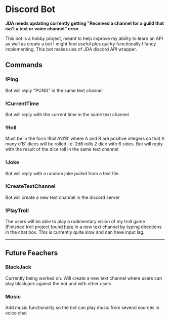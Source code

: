 # Discord Bot

**JDA needs updating currently getting "Received a channel for a guild that isn't a text or voice channel" error**

This bot is a hobby project, meant to help improve my ability to learn an API as well as create a bot I might find useful plus quirky functionally I fancy implementing. This bot makes use of JDA discord API wrapper.

## Commands

### !Ping
Bot will reply "PONG" in the same text channel

### !CurrentTime
Bot will reply with the current time in the same text channel

### !Roll
Must be in the form !Roll'A'd'B' where A and B are positive integers so that A many d'B' dices will be rolled i.e. 2d6 rolls 2 dice with 6 sides. Bot will reply with the result of the dice roll in the same text channel

### !Joke
Bot will reply with a random joke pulled from a text file.

### !CreateTextChannel
Bot will create a new text channel in the discord server

### !PlayTroll
The users will be able to play a rudimentary vision of my troll game (Finished troll project found [here](https://github.com/Haza290/Escape_The_Trolls) in a new text channel by typing directions in the chat box. This is currently quite slow and can have input lag.

---

## Future Feachers

### BlackJack
Currently being worked on. Will create a new text channel where users can play blackjack against the bot and with other users

### Music
Add music functionality so the bot can play music from several sources in voice chat


